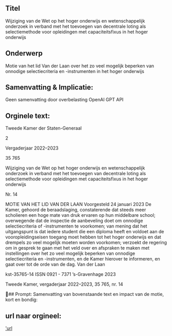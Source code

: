 ## Titel
Wijziging van de Wet op het hoger onderwijs en wetenschappelijk onderzoek in verband met het toevoegen van decentrale loting als selectiemethode voor opleidingen met capaciteitsfixus in het hoger onderwijs
## Onderwerp
Motie van het lid Van der Laan over het zo veel mogelijk beperken van onnodige selectiecriteria en -instrumenten in het hoger onderwijs
## Samenvatting & Implicatie:
Geen samenvatting door overbelasting OpenAI GPT API
## Orginele text:


Tweede Kamer der Staten-Generaal

2

Vergaderjaar 2022–2023

35 765

Wijziging van de Wet op het hoger onderwijs en
wetenschappelijk onderzoek in verband met het
toevoegen van decentrale loting als
selectiemethode voor opleidingen met
capaciteitsfixus in het hoger onderwijs

Nr. 14

MOTIE VAN HET LID VAN DER LAAN
Voorgesteld 24 januari 2023
De Kamer,
gehoord de beraadslaging,
constaterende dat steeds meer scholieren een hoge mate van druk
ervaren op hun middelbare school;
overwegende dat de inspectie de aanbeveling doet om onnodige
selectiecriteria of -instrumenten te voorkomen;
van mening dat het uitgangspunt is dat iedere student die een diploma
heeft en voldoet aan de vooropleidingseisen toegang moet hebben tot het
hoger onderwijs en dat drempels zo veel mogelijk moeten worden
voorkomen;
verzoekt de regering om in gesprek te gaan met het veld over en
afspraken te maken met instellingen over het zo veel mogelijk beperken
van onnodige selectiecriteria en -instrumenten, en de Kamer hierover te
informeren,
en gaat over tot de orde van de dag.
Van der Laan

kst-35765-14
ISSN 0921 - 7371
’s-Gravenhage 2023

Tweede Kamer, vergaderjaar 2022–2023, 35 765, nr. 14

## Prompt:
Samenvatting van bovenstaande text en impact van de motie, kort en bondig:

## url naar orgineel:
['url](https://gegevensmagazijn.tweedekamer.nl/OData/v4/2.0/Document(b5873949-1504-482c-bbae-56c639a238f0)/resource)
